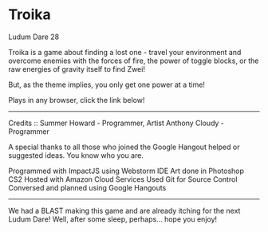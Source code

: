 Troika
================

Ludum Dare 28

Troika is a game about finding a lost one - travel your environment and overcome enemies with the forces of fire, the power of toggle blocks, or the raw energies of gravity itself to find Zwei! 

But, as the theme implies, you only get one power at a time! 

Plays in any browser, click the link below! 

************************************ 

Credits :: 
Summer Howard - Programmer, Artist 
Anthony Cloudy - Programmer 

A special thanks to all those who joined the Google Hangout helped or suggested ideas. You know who you are. 

Programmed with ImpactJS using Webstorm IDE 
Art done in Photoshop CS2 
Hosted with Amazon Cloud Services 
Used Git for Source Control 
Conversed and planned using Google Hangouts 

************************************ 

We had a BLAST making this game and are already itching for the next Ludum Dare! Well, after some sleep, perhaps... hope you enjoy! 

